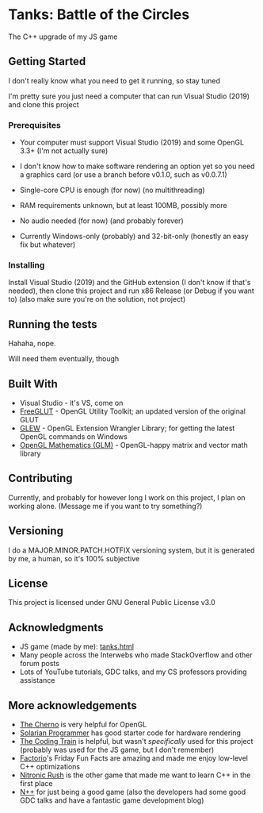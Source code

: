 # Tanks: Battle of the Circles

The C++ upgrade of my JS game

## Getting Started

I don't really know what you need to get it running, so stay tuned

I'm pretty sure you just need a computer that can run Visual Studio (2019) and clone this project

### Prerequisites

* Your computer must support Visual Studio (2019) and some OpenGL 3.3+ (I'm not actually sure)

* I don't know how to make software rendering an option yet so you need a graphics card (or use a branch before v0.1.0, such as v0.0.7.1)

* Single-core CPU is enough (for now) (no multithreading)

* RAM requirements unknown, but at least 100MB, possibly more

* No audio needed (for now) (and probably forever)

* Currently Windows-only (probably) and 32-bit-only (honestly an easy fix but whatever)

### Installing

Install Visual Studio (2019) and the GitHub extension (I don't know if that's needed), then clone this project and run x86 Release (or Debug if you want to) (also make sure you're on the solution, not project)

## Running the tests

Hahaha, nope.

Will need them eventually, though

## Built With

* Visual Studio - it's VS, come on
* [FreeGLUT](http://freeglut.sourceforge.net/) - OpenGL Utility Toolkit; an updated version of the original GLUT
* [GLEW](http://glew.sourceforge.net/) - OpenGL Extension Wrangler Library; for getting the latest OpenGL commands on Windows
* [OpenGL Mathematics (GLM)](https://github.com/g-truc/glm) - OpenGL-happy matrix and vector math library

## Contributing

Currently, and probably for however long I work on this project, I plan on working alone. (Message me if you want to try something?)

## Versioning

I do a MAJOR.MINOR.PATCH.HOTFIX versioning system, but it is generated by me, a human, so it's 100% subjective

## License

This project is licensed under GNU General Public License v3.0

## Acknowledgments

* JS game (made by me): [tanks.html](https://uncreativeusername.neocities.org/tanks.html)
* Many people across the Interwebs who made StackOverflow and other forum posts
* Lots of YouTube tutorials, GDC talks, and my CS professors providing assistance

## More acknowledgements

* [The Cherno](https://www.youtube.com/user/TheChernoProject/videos) is very helpful for OpenGL
* [Solarian Programmer](https://solarianprogrammer.com/) has good starter code for hardware rendering
* [The Coding Train](https://www.youtube.com/user/shiffman/videos) is helpful, but wasn't *specifically* used for this project (probably was used for the JS game, but I don't remember)
* [Factorio](https://www.factorio.com/)'s Friday Fun Facts are amazing and made me enjoy low-level C++ optimizations
* [Nitronic Rush](http://nitronic-rush.com/) is the other game that made me want to learn C++ in the first place
* [N++](http://www.nplusplus.org/) for just being a good game (also the developers had some good GDC talks and have a fantastic game development blog)
